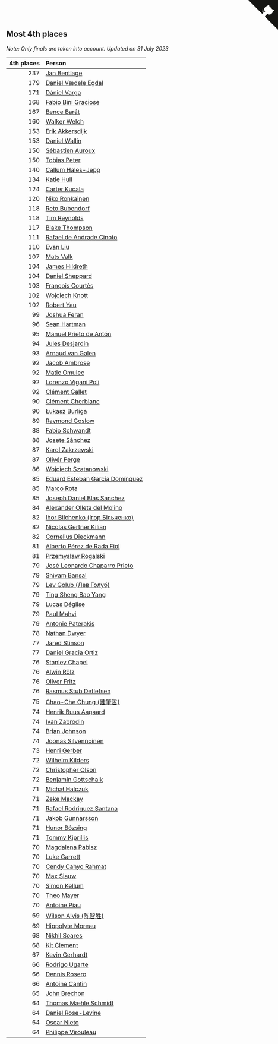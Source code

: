 ## Most 4th places

*Note: Only finals are taken into account.*
*Updated on 31 July 2023*

| 4th places | Person |
| ---: | :--- |
| 237 | [Jan Bentlage](https://www.worldcubeassociation.org/persons/2010BENT01) |
| 179 | [Daniel Vædele Egdal](https://www.worldcubeassociation.org/persons/2013EGDA01) |
| 171 | [Dániel Varga](https://www.worldcubeassociation.org/persons/2008VARG01) |
| 168 | [Fabio Bini Graciose](https://www.worldcubeassociation.org/persons/2010GRAC02) |
| 167 | [Bence Barát](https://www.worldcubeassociation.org/persons/2008BARA01) |
| 160 | [Walker Welch](https://www.worldcubeassociation.org/persons/2011WELC01) |
| 153 | [Erik Akkersdijk](https://www.worldcubeassociation.org/persons/2005AKKE01) |
| 153 | [Daniel Wallin](https://www.worldcubeassociation.org/persons/2013WALL03) |
| 150 | [Sébastien Auroux](https://www.worldcubeassociation.org/persons/2008AURO01) |
| 150 | [Tobias Peter](https://www.worldcubeassociation.org/persons/2014PETE03) |
| 140 | [Callum Hales-Jepp](https://www.worldcubeassociation.org/persons/2012HALE01) |
| 134 | [Katie Hull](https://www.worldcubeassociation.org/persons/2010HULL01) |
| 124 | [Carter Kucala](https://www.worldcubeassociation.org/persons/2015KUCA01) |
| 120 | [Niko Ronkainen](https://www.worldcubeassociation.org/persons/2010RONK01) |
| 118 | [Reto Bubendorf](https://www.worldcubeassociation.org/persons/2012BUBE01) |
| 118 | [Tim Reynolds](https://www.worldcubeassociation.org/persons/2005REYN01) |
| 117 | [Blake Thompson](https://www.worldcubeassociation.org/persons/2010THOM03) |
| 111 | [Rafael de Andrade Cinoto](https://www.worldcubeassociation.org/persons/2007CINO01) |
| 110 | [Evan Liu](https://www.worldcubeassociation.org/persons/2009LIUE01) |
| 107 | [Mats Valk](https://www.worldcubeassociation.org/persons/2007VALK01) |
| 104 | [James Hildreth](https://www.worldcubeassociation.org/persons/2009HILD01) |
| 104 | [Daniel Sheppard](https://www.worldcubeassociation.org/persons/2009SHEP01) |
| 103 | [François Courtès](https://www.worldcubeassociation.org/persons/2008COUR01) |
| 102 | [Wojciech Knott](https://www.worldcubeassociation.org/persons/2011KNOT01) |
| 102 | [Robert Yau](https://www.worldcubeassociation.org/persons/2009YAUR01) |
| 99 | [Joshua Feran](https://www.worldcubeassociation.org/persons/2011FERA01) |
| 96 | [Sean Hartman](https://www.worldcubeassociation.org/persons/2016HART02) |
| 95 | [Manuel Prieto de Antón](https://www.worldcubeassociation.org/persons/2015ANTO04) |
| 94 | [Jules Desjardin](https://www.worldcubeassociation.org/persons/2010DESJ01) |
| 93 | [Arnaud van Galen](https://www.worldcubeassociation.org/persons/2006GALE01) |
| 92 | [Jacob Ambrose](https://www.worldcubeassociation.org/persons/2010AMBR01) |
| 92 | [Matic Omulec](https://www.worldcubeassociation.org/persons/2010OMUL02) |
| 92 | [Lorenzo Vigani Poli](https://www.worldcubeassociation.org/persons/2007POLI01) |
| 92 | [Clément Gallet](https://www.worldcubeassociation.org/persons/2004GALL02) |
| 90 | [Clément Cherblanc](https://www.worldcubeassociation.org/persons/2014CHER05) |
| 90 | [Łukasz Burliga](https://www.worldcubeassociation.org/persons/2013BURL01) |
| 89 | [Raymond Goslow](https://www.worldcubeassociation.org/persons/2014GOSL01) |
| 88 | [Fabio Schwandt](https://www.worldcubeassociation.org/persons/2014SCHW02) |
| 88 | [Josete Sánchez](https://www.worldcubeassociation.org/persons/2015SANC18) |
| 87 | [Karol Zakrzewski](https://www.worldcubeassociation.org/persons/2014ZAKR01) |
| 87 | [Olivér Perge](https://www.worldcubeassociation.org/persons/2007PERG01) |
| 86 | [Wojciech Szatanowski](https://www.worldcubeassociation.org/persons/2011SZAT01) |
| 85 | [Eduard Esteban García Domínguez](https://www.worldcubeassociation.org/persons/2011EDUA01) |
| 85 | [Marco Rota](https://www.worldcubeassociation.org/persons/2009ROTA01) |
| 85 | [Joseph Daniel Blas Sanchez](https://www.worldcubeassociation.org/persons/2016SANC08) |
| 84 | [Alexander Olleta del Molino](https://www.worldcubeassociation.org/persons/2008OLLE01) |
| 82 | [Ihor Bilchenko (Ігор Більченко)](https://www.worldcubeassociation.org/persons/2011BILC01) |
| 82 | [Nicolas Gertner Kilian](https://www.worldcubeassociation.org/persons/2013GERT01) |
| 82 | [Cornelius Dieckmann](https://www.worldcubeassociation.org/persons/2009DIEC01) |
| 81 | [Alberto Pérez de Rada Fiol](https://www.worldcubeassociation.org/persons/2011FIOL01) |
| 81 | [Przemysław Rogalski](https://www.worldcubeassociation.org/persons/2013ROGA02) |
| 79 | [José Leonardo Chaparro Prieto](https://www.worldcubeassociation.org/persons/2011CHAP01) |
| 79 | [Shivam Bansal](https://www.worldcubeassociation.org/persons/2011BANS02) |
| 79 | [Lev Golub (Лев Голуб)](https://www.worldcubeassociation.org/persons/2014HOLU01) |
| 79 | [Ting Sheng Bao Yang](https://www.worldcubeassociation.org/persons/2008BAOY01) |
| 79 | [Lucas Déglise](https://www.worldcubeassociation.org/persons/2015DEGL01) |
| 79 | [Paul Mahvi](https://www.worldcubeassociation.org/persons/2012MAHV01) |
| 79 | [Antonie Paterakis](https://www.worldcubeassociation.org/persons/2012PATE01) |
| 78 | [Nathan Dwyer](https://www.worldcubeassociation.org/persons/2011DWYE02) |
| 77 | [Jared Stinson](https://www.worldcubeassociation.org/persons/2014STIN01) |
| 77 | [Daniel Gracia Ortiz](https://www.worldcubeassociation.org/persons/2009ORTI01) |
| 76 | [Stanley Chapel](https://www.worldcubeassociation.org/persons/2016CHAP04) |
| 76 | [Alwin Rölz](https://www.worldcubeassociation.org/persons/2016ROLZ01) |
| 76 | [Oliver Fritz](https://www.worldcubeassociation.org/persons/2014FRIT02) |
| 76 | [Rasmus Stub Detlefsen](https://www.worldcubeassociation.org/persons/2014DETL01) |
| 75 | [Chao-Che Chung (鍾肇哲)](https://www.worldcubeassociation.org/persons/2012CHON03) |
| 74 | [Henrik Buus Aagaard](https://www.worldcubeassociation.org/persons/2006BUUS01) |
| 74 | [Ivan Zabrodin](https://www.worldcubeassociation.org/persons/2012ZABR01) |
| 74 | [Brian Johnson](https://www.worldcubeassociation.org/persons/2013JOHN10) |
| 74 | [Joonas Silvennoinen](https://www.worldcubeassociation.org/persons/2016SILV07) |
| 73 | [Henri Gerber](https://www.worldcubeassociation.org/persons/2014GERB01) |
| 72 | [Wilhelm Kilders](https://www.worldcubeassociation.org/persons/2010KILD02) |
| 72 | [Christopher Olson](https://www.worldcubeassociation.org/persons/2009OLSO01) |
| 72 | [Benjamin Gottschalk](https://www.worldcubeassociation.org/persons/2016GOTT01) |
| 71 | [Michał Halczuk](https://www.worldcubeassociation.org/persons/2006HALC01) |
| 71 | [Zeke Mackay](https://www.worldcubeassociation.org/persons/2015MACK06) |
| 71 | [Rafael Rodriguez Santana](https://www.worldcubeassociation.org/persons/2012SANT12) |
| 71 | [Jakob Gunnarsson](https://www.worldcubeassociation.org/persons/2015GUNN01) |
| 71 | [Hunor Bózsing](https://www.worldcubeassociation.org/persons/2009BOZS01) |
| 71 | [Tommy Kiprillis](https://www.worldcubeassociation.org/persons/2014KIPR01) |
| 70 | [Magdalena Pabisz](https://www.worldcubeassociation.org/persons/2017PABI01) |
| 70 | [Luke Garrett](https://www.worldcubeassociation.org/persons/2017GARR05) |
| 70 | [Cendy Cahyo Rahmat](https://www.worldcubeassociation.org/persons/2010RAHM02) |
| 70 | [Max Siauw](https://www.worldcubeassociation.org/persons/2017SIAU02) |
| 70 | [Simon Kellum](https://www.worldcubeassociation.org/persons/2016KELL12) |
| 70 | [Theo Mayer](https://www.worldcubeassociation.org/persons/2012MAYE01) |
| 70 | [Antoine Piau](https://www.worldcubeassociation.org/persons/2008PIAU01) |
| 69 | [Wilson Alvis (陈智胜)](https://www.worldcubeassociation.org/persons/2011ALVI01) |
| 69 | [Hippolyte Moreau](https://www.worldcubeassociation.org/persons/2008MORE02) |
| 68 | [Nikhil Soares](https://www.worldcubeassociation.org/persons/2015SOAR01) |
| 68 | [Kit Clement](https://www.worldcubeassociation.org/persons/2008CLEM01) |
| 67 | [Kevin Gerhardt](https://www.worldcubeassociation.org/persons/2013GERH01) |
| 66 | [Rodrigo Ugarte](https://www.worldcubeassociation.org/persons/2015UGAR01) |
| 66 | [Dennis Rosero](https://www.worldcubeassociation.org/persons/2010ROSE03) |
| 66 | [Antoine Cantin](https://www.worldcubeassociation.org/persons/2010CANT02) |
| 65 | [John Brechon](https://www.worldcubeassociation.org/persons/2010BREC01) |
| 64 | [Thomas Mæhle Schmidt](https://www.worldcubeassociation.org/persons/2013SCHM02) |
| 64 | [Daniel Rose-Levine](https://www.worldcubeassociation.org/persons/2015ROSE01) |
| 64 | [Oscar Nieto](https://www.worldcubeassociation.org/persons/2014NIET03) |
| 64 | [Philippe Virouleau](https://www.worldcubeassociation.org/persons/2008VIRO01) |


<a href="https://github.com/jonatanklosko/wca_statistics" class="github-corner" aria-label="View source on Github"><svg width="80" height="80" viewBox="0 0 250 250" style="fill:#151513; color:#fff; position: absolute; top: 0; border: 0; right: 0;" aria-hidden="true"><path d="M0,0 L115,115 L130,115 L142,142 L250,250 L250,0 Z"></path><path d="M128.3,109.0 C113.8,99.7 119.0,89.6 119.0,89.6 C122.0,82.7 120.5,78.6 120.5,78.6 C119.2,72.0 123.4,76.3 123.4,76.3 C127.3,80.9 125.5,87.3 125.5,87.3 C122.9,97.6 130.6,101.9 134.4,103.2" fill="currentColor" style="transform-origin: 130px 106px;" class="octo-arm"></path><path d="M115.0,115.0 C114.9,115.1 118.7,116.5 119.8,115.4 L133.7,101.6 C136.9,99.2 139.9,98.4 142.2,98.6 C133.8,88.0 127.5,74.4 143.8,58.0 C148.5,53.4 154.0,51.2 159.7,51.0 C160.3,49.4 163.2,43.6 171.4,40.1 C171.4,40.1 176.1,42.5 178.8,56.2 C183.1,58.6 187.2,61.8 190.9,65.4 C194.5,69.0 197.7,73.2 200.1,77.6 C213.8,80.2 216.3,84.9 216.3,84.9 C212.7,93.1 206.9,96.0 205.4,96.6 C205.1,102.4 203.0,107.8 198.3,112.5 C181.9,128.9 168.3,122.5 157.7,114.1 C157.9,116.9 156.7,120.9 152.7,124.9 L141.0,136.5 C139.8,137.7 141.6,141.9 141.8,141.8 Z" fill="currentColor" class="octo-body"></path></svg></a><style>.github-corner:hover .octo-arm{animation:octocat-wave 560ms ease-in-out}@keyframes octocat-wave{0%,100%{transform:rotate(0)}20%,60%{transform:rotate(-25deg)}40%,80%{transform:rotate(10deg)}}@media (max-width:500px){.github-corner:hover .octo-arm{animation:none}.github-corner .octo-arm{animation:octocat-wave 560ms ease-in-out}}</style>
